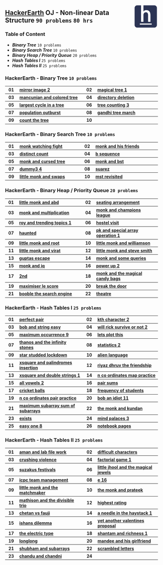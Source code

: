 <img align="right" width="80" src="/logos/hackerearth.jpg"></img></a>

## [HackerEarth](https://hackerearth.com/) OJ - Non-linear Data Structure `90 problems` `80 hrs`

### Table of Content

- ***Binary Tree*** `10 problems`
- ***Binary Search Tree*** `10 problems`
- ***Binary Heap / Priority Queue*** `20 problems`
- ***Hash Tables I*** `25 problems`
- ***Hash Tables II*** `25 problems`

### HackerEarth - Binary Tree `10 problems`

<table>
    <tbody>
        <tr>
<th align="center" width="50px">01</th><th align="left" width="550px"><a href="https://www.hackerearth.com/practice/data-structures/trees/binary-and-nary-trees/practice-problems/algorithm/mirror-image-2/">mirror image 2</a></th>
<th align="center" width="50px">02</th><th align="left" width="550px"><a href="https://www.hackerearth.com/practice/data-structures/trees/binary-and-nary-trees/practice-problems/algorithm/magical-tree-1-e7f8cabd/">magical tree 1</a></th>
        </tr>
        <tr>
<th align="center" width="50px">03</th><th align="left" width="550px"><a href="https://www.hackerearth.com/practice/data-structures/trees/binary-and-nary-trees/practice-problems/algorithm/mancunian-and-colored-tree/">mancunian and colored tree</a></th>
<th align="center" width="50px">04</th><th align="left" width="550px"><a href="https://www.hackerearth.com/practice/data-structures/trees/binary-and-nary-trees/practice-problems/algorithm/directory-deletion-71e793b8/">directory deletion</a></th>
        </tr>
        <tr>
<th align="center" width="50px">05</th><th align="left" width="550px"><a href="https://www.hackerearth.com/practice/data-structures/trees/binary-and-nary-trees/practice-problems/approximate/largest-cycle-in-a-tree-9113b3ab/">largest cycle in a tree</a></th>
<th align="center" width="50px">06</th><th align="left" width="550px"><a href="https://www.hackerearth.com/practice/data-structures/trees/binary-and-nary-trees/practice-problems/algorithm/tree-counting-3/">tree counting 3</a></th>
        </tr>
        <tr>
<th align="center" width="50px">07</th><th align="left" width="550px"><a href="https://www.hackerearth.com/practice/data-structures/trees/binary-and-nary-trees/practice-problems/algorithm/population-outburst-7db5d39a/">population outburst</a></th>
<th align="center" width="50px">08</th><th align="left" width="550px"><a href="https://www.hackerearth.com/practice/data-structures/trees/binary-and-nary-trees/practice-problems/algorithm/gandhi-tree-march/">gandhi tree march</a></th>
        </tr>
        <tr>
<th align="center" width="50px">09</th><th align="left" width="550px"><a href="https://www.hackerearth.com/practice/data-structures/trees/binary-and-nary-trees/practice-problems/algorithm/count-the-tree/">count the tree</a></th>
<th align="center" width="50px">10</th><th align="left" width="550px"><a href=""></a></th>
        </tr>
    </tbody>
</table>

### HackerEarth - Binary Search Tree `10 problems`

<table>
    <tbody>
        <tr>
<th align="center" width="50px">01</th><th align="left" width="550px"><a href="https://www.hackerearth.com/practice/data-structures/trees/binary-search-tree/practice-problems/algorithm/monk-watching-fight/">monk watching fight</a></th>
<th align="center" width="50px">02</th><th align="left" width="550px"><a href="https://www.hackerearth.com/practice/data-structures/trees/binary-search-tree/practice-problems/algorithm/monk-and-his-friends/">monk and his friends</a></th>
        </tr>
        <tr>
<th align="center" width="50px">03</th><th align="left" width="550px"><a href="https://www.hackerearth.com/practice/data-structures/trees/binary-search-tree/practice-problems/algorithm/distinct-count/">distinct count</a></th>
<th align="center" width="50px">04</th><th align="left" width="550px"><a href="https://www.hackerearth.com/practice/data-structures/trees/binary-search-tree/practice-problems/algorithm/b-sequence-f919fc86/">b sequence</a></th>
        </tr>
        <tr>
<th align="center" width="50px">05</th><th align="left" width="550px"><a href="https://www.hackerearth.com/practice/data-structures/trees/binary-search-tree/practice-problems/algorithm/monk-and-cursed-tree/">monk and cursed tree</a></th>
<th align="center" width="50px">06</th><th align="left" width="550px"><a href="https://www.hackerearth.com/practice/data-structures/trees/binary-search-tree/practice-problems/algorithm/monk-and-bst/">monk and bst</a></th>
        </tr>
        <tr>
<th align="center" width="50px">07</th><th align="left" width="550px"><a href="https://www.hackerearth.com/practice/data-structures/trees/binary-search-tree/practice-problems/algorithm/dummy3-4/">dummy3 4</a></th>
<th align="center" width="50px">08</th><th align="left" width="550px"><a href="https://www.hackerearth.com/practice/data-structures/trees/binary-search-tree/practice-problems/algorithm/suarez/">suarez</a></th>
        </tr>
        <tr>
<th align="center" width="50px">09</th><th align="left" width="550px"><a href="https://www.hackerearth.com/practice/data-structures/trees/binary-search-tree/practice-problems/algorithm/little-monk-and-swaps/">little monk and swaps</a></th>
<th align="center" width="50px">10</th><th align="left" width="550px"><a href="https://www.hackerearth.com/practice/data-structures/trees/binary-search-tree/practice-problems/algorithm/mst-revisited-3f9d614c/">mst revisited</a></th>
        </tr>
    </tbody>
</table>

### HackerEarth - Binary Heap / Priority Queue `20 problems`

<table>
    <tbody>
        <tr>
<th align="center" width="50px">01</th><th align="left" width="550px"><a href="https://www.hackerearth.com/practice/data-structures/trees/heapspriority-queues/practice-problems/algorithm/little-monk-and-abd/">little monk and abd</a></th>
<th align="center" width="50px">02</th><th align="left" width="550px"><a href="https://www.hackerearth.com/practice/data-structures/trees/heapspriority-queues/practice-problems/algorithm/seating-arrangement-6b8562ad/">seating arrangement</a></th>
        </tr>
        <tr>
<th align="center" width="50px">03</th><th align="left" width="550px"><a href="https://www.hackerearth.com/practice/data-structures/trees/heapspriority-queues/practice-problems/algorithm/monk-and-multiplication/">monk and multiplication</a></th>
<th align="center" width="50px">04</th><th align="left" width="550px"><a href="https://www.hackerearth.com/practice/data-structures/trees/heapspriority-queues/practice-problems/algorithm/monk-and-champions-league/">monk and champions league</a></th>
        </tr>
        <tr>
<th align="center" width="50px">05</th><th align="left" width="550px"><a href="https://www.hackerearth.com/practice/data-structures/trees/heapspriority-queues/practice-problems/algorithm/roy-and-trending-topics-1/">roy and trending topics 1</a></th>
<th align="center" width="50px">06</th><th align="left" width="550px"><a href="https://www.hackerearth.com/practice/data-structures/trees/heapspriority-queues/practice-problems/algorithm/hostel-visit/">hostel visit</a></th>
        </tr>
        <tr>
<th align="center" width="50px">07</th><th align="left" width="550px"><a href="https://www.hackerearth.com/practice/data-structures/trees/heapspriority-queues/practice-problems/algorithm/haunted/">haunted</a></th>
<th align="center" width="50px">08</th><th align="left" width="550px"><a href="https://www.hackerearth.com/practice/data-structures/trees/heapspriority-queues/practice-problems/algorithm/pk-and-special-array-operation-1-7bd52ad1/">pk and special array operation 1</a></th>
        </tr>
        <tr>
<th align="center" width="50px">09</th><th align="left" width="550px"><a href="https://www.hackerearth.com/practice/data-structures/trees/heapspriority-queues/practice-problems/approximate/little-monk-and-root/">little monk and root</a></th>
<th align="center" width="50px">10</th><th align="left" width="550px"><a href="https://www.hackerearth.com/practice/data-structures/trees/heapspriority-queues/practice-problems/algorithm/little-monk-and-williamson/">little monk and williamson</a></th>
        </tr>
        <tr>
<th align="center" width="50px">11</th><th align="left" width="550px"><a href="https://www.hackerearth.com/practice/data-structures/trees/heapspriority-queues/practice-problems/algorithm/little-monk-and-virat/">little monk and virat</a></th>
<th align="center" width="50px">12</th><th align="left" width="550px"><a href="https://www.hackerearth.com/practice/data-structures/trees/heapspriority-queues/practice-problems/algorithm/little-monk-and-steve-smith/">little monk and steve smith</a></th>
        </tr>
        <tr>
<th align="center" width="50px">13</th><th align="left" width="550px"><a href="https://www.hackerearth.com/practice/data-structures/trees/heapspriority-queues/practice-problems/algorithm/guptas-escape-b71099d5/">guptas escape</a></th>
<th align="center" width="50px">14</th><th align="left" width="550px"><a href="https://www.hackerearth.com/practice/data-structures/trees/heapspriority-queues/practice-problems/algorithm/monk-and-some-queries/">monk and some queries</a></th>
        </tr>
        <tr>
<th align="center" width="50px">15</th><th align="left" width="550px"><a href="https://www.hackerearth.com/practice/data-structures/trees/heapspriority-queues/practice-problems/algorithm/monk-and-iq/">monk and iq</a></th>
<th align="center" width="50px">16</th><th align="left" width="550px"><a href="https://www.hackerearth.com/practice/data-structures/trees/heapspriority-queues/practice-problems/algorithm/power-up-2/">power up 2</a></th>
        </tr>
        <tr>
<th align="center" width="50px">17</th><th align="left" width="550px"><a href="https://www.hackerearth.com/practice/data-structures/trees/heapspriority-queues/practice-problems/algorithm/2nd/">2nd</a></th>
<th align="center" width="50px">18</th><th align="left" width="550px"><a href="https://www.hackerearth.com/practice/data-structures/trees/heapspriority-queues/practice-problems/algorithm/monk-and-the-magical-candy-bags/">monk and the magical candy bags</a></th>
        </tr>
        <tr>
<th align="center" width="50px">19</th><th align="left" width="550px"><a href="https://www.hackerearth.com/practice/data-structures/trees/heapspriority-queues/practice-problems/algorithm/maximiser-le-score-64285dcd/">maximiser le score</a></th>
<th align="center" width="50px">20</th><th align="left" width="550px"><a href="https://www.hackerearth.com/practice/data-structures/trees/heapspriority-queues/practice-problems/algorithm/break-the-door/">break the door</a></th>
        </tr>
        <tr>
<th align="center" width="50px">21</th><th align="left" width="550px"><a href="https://www.hackerearth.com/practice/data-structures/trees/heapspriority-queues/practice-problems/algorithm/booble-the-search-engine/">booble the search engine</a></th>
<th align="center" width="50px">22</th><th align="left" width="550px"><a href="https://www.hackerearth.com/practice/data-structures/trees/heapspriority-queues/practice-problems/algorithm/theatre-830bdbff/">theatre</a></th>
        </tr>
    </tbody>
</table>

### HackerEarth - Hash Tables I `25 problems`

<table>
    <tbody>
        <tr>
<th align="center" width="50px">01</th><th align="left" width="550px"><a href="https://www.hackerearth.com/practice/data-structures/hash-tables/basics-of-hash-tables/practice-problems/algorithm/perfect-pair-df920e90/">perfect pair</a></th>
<th align="center" width="50px">02</th><th align="left" width="550px"><a href="https://www.hackerearth.com/practice/data-structures/hash-tables/basics-of-hash-tables/practice-problems/algorithm/kth-character-2/">kth character 2</a></th>
        </tr>
        <tr>
<th align="center" width="50px">03</th><th align="left" width="550px"><a href="https://www.hackerearth.com/practice/data-structures/hash-tables/basics-of-hash-tables/practice-problems/algorithm/bob-and-string-easy/">bob and string easy</a></th>
<th align="center" width="50px">04</th><th align="left" width="550px"><a href="https://www.hackerearth.com/practice/data-structures/hash-tables/basics-of-hash-tables/practice-problems/algorithm/will-rick-survive-or-not-2/">will rick survive or not 2</a></th>
        </tr>
        <tr>
<th align="center" width="50px">05</th><th align="left" width="550px"><a href="https://www.hackerearth.com/practice/data-structures/hash-tables/basics-of-hash-tables/practice-problems/algorithm/maximum-occurrence-9/">maximum occurrence 9</a></th>
<th align="center" width="50px">06</th><th align="left" width="550px"><a href="https://www.hackerearth.com/practice/data-structures/hash-tables/basics-of-hash-tables/practice-problems/algorithm/lets-plot-this-47a575ed/">lets plot this</a></th>
        </tr>
        <tr>
<th align="center" width="50px">07</th><th align="left" width="550px"><a href="https://www.hackerearth.com/practice/data-structures/hash-tables/basics-of-hash-tables/practice-problems/algorithm/thanos-and-the-infinity-stones/">thanos and the infinity stones</a></th>
<th align="center" width="50px">08</th><th align="left" width="550px"><a href="https://www.hackerearth.com/practice/data-structures/hash-tables/basics-of-hash-tables/practice-problems/algorithm/statistics-2/">statistics 2</a></th>
        </tr>
        <tr>
<th align="center" width="50px">09</th><th align="left" width="550px"><a href="https://www.hackerearth.com/practice/data-structures/hash-tables/basics-of-hash-tables/practice-problems/algorithm/star-studded-lockdown/">star studded lockdown</a></th>
<th align="center" width="50px">10</th><th align="left" width="550px"><a href="https://www.hackerearth.com/practice/data-structures/hash-tables/basics-of-hash-tables/practice-problems/algorithm/alien-language/">alien language</a></th>
        </tr>
        <tr>
<th align="center" width="50px">11</th><th align="left" width="550px"><a href="https://www.hackerearth.com/practice/data-structures/hash-tables/basics-of-hash-tables/practice-problems/algorithm/xsquare-and-palindromes-insertion/">xsquare and palindromes insertion</a></th>
<th align="center" width="50px">12</th><th align="left" width="550px"><a href="https://www.hackerearth.com/practice/data-structures/hash-tables/basics-of-hash-tables/practice-problems/algorithm/riyaz-dhruv-the-friendship/">riyaz dhruv the friendship</a></th>
        </tr>
        <tr>
<th align="center" width="50px">13</th><th align="left" width="550px"><a href="https://www.hackerearth.com/practice/data-structures/hash-tables/basics-of-hash-tables/practice-problems/algorithm/xsquare-and-double-strings-1/">xsquare and double strings 1</a></th>
<th align="center" width="50px">14</th><th align="left" width="550px"><a href="https://www.hackerearth.com/practice/data-structures/hash-tables/basics-of-hash-tables/practice-problems/algorithm/n-co-ordinates-map-practice/">n co ordinates map practice</a></th>
        </tr>
        <tr>
<th align="center" width="50px">15</th><th align="left" width="550px"><a href="https://www.hackerearth.com/practice/data-structures/hash-tables/basics-of-hash-tables/practice-problems/algorithm/all-vowels-2/">all vowels 2</a></th>
<th align="center" width="50px">16</th><th align="left" width="550px"><a href="https://www.hackerearth.com/practice/data-structures/hash-tables/basics-of-hash-tables/practice-problems/algorithm/pair-sums/">pair sums</a></th>
        </tr>
        <tr>
<th align="center" width="50px">17</th><th align="left" width="550px"><a href="https://www.hackerearth.com/practice/data-structures/hash-tables/basics-of-hash-tables/practice-problems/algorithm/cricket-balls/">cricket balls</a></th>
<th align="center" width="50px">18</th><th align="left" width="550px"><a href="https://www.hackerearth.com/practice/data-structures/hash-tables/basics-of-hash-tables/practice-problems/algorithm/frequency-of-students/">frequency of students</a></th>
        </tr>
        <tr>
<th align="center" width="50px">19</th><th align="left" width="550px"><a href="https://www.hackerearth.com/practice/data-structures/hash-tables/basics-of-hash-tables/practice-problems/algorithm/n-co-ordinates-pair-practice/">n co ordinates pair practice</a></th>
<th align="center" width="50px">20</th><th align="left" width="550px"><a href="https://www.hackerearth.com/practice/data-structures/hash-tables/basics-of-hash-tables/practice-problems/algorithm/bob-an-idiot-11/">bob an idiot 11</a></th>
        </tr>
        <tr>
<th align="center" width="50px">21</th><th align="left" width="550px"><a href="https://www.hackerearth.com/practice/data-structures/hash-tables/basics-of-hash-tables/practice-problems/algorithm/maximum-subarray-sum-of-subarrays-7f33aefa/">maximum subarray sum of subarrays</a></th>
<th align="center" width="50px">22</th><th align="left" width="550px"><a href="https://www.hackerearth.com/practice/data-structures/hash-tables/basics-of-hash-tables/practice-problems/algorithm/the-monk-and-kundan/">the monk and kundan</a></th>
        </tr>
        <tr>
<th align="center" width="50px">23</th><th align="left" width="550px"><a href="https://www.hackerearth.com/practice/data-structures/hash-tables/basics-of-hash-tables/practice-problems/algorithm/exists/">exists</a></th>
<th align="center" width="50px">24</th><th align="left" width="550px"><a href="https://www.hackerearth.com/practice/data-structures/hash-tables/basics-of-hash-tables/practice-problems/algorithm/mind-palaces-3/">mind palaces 3</a></th>
        </tr>
        <tr>
<th align="center" width="50px">25</th><th align="left" width="550px"><a href="https://www.hackerearth.com/practice/data-structures/hash-tables/basics-of-hash-tables/practice-problems/algorithm/easy-one-8/">easy one 8</a></th>
<th align="center" width="50px">26</th><th align="left" width="550px"><a href="https://www.hackerearth.com/practice/data-structures/hash-tables/basics-of-hash-tables/practice-problems/algorithm/notebook-pages-dbad75a5/">notebook pages</a></th>
        </tr>
    </tbody>
</table>

### HackerEarth - Hash Tables II `25 problems`

<table>
    <tbody>
        <tr>
<th align="center" width="50px">01</th><th align="left" width="550px"><a href="https://www.hackerearth.com/practice/data-structures/hash-tables/basics-of-hash-tables/practice-problems/algorithm/aman-and-lab-file-work-8cd1d24c/">aman and lab file work</a></th>
<th align="center" width="50px">02</th><th align="left" width="550px"><a href="https://www.hackerearth.com/practice/data-structures/hash-tables/basics-of-hash-tables/practice-problems/algorithm/difficult-characters/">difficult characters</a></th>
        </tr>
        <tr>
<th align="center" width="50px">03</th><th align="left" width="550px"><a href="https://www.hackerearth.com/practice/data-structures/hash-tables/basics-of-hash-tables/practice-problems/algorithm/crushing-violence/">crushing violence</a></th>
<th align="center" width="50px">04</th><th align="left" width="550px"><a href="https://www.hackerearth.com/practice/data-structures/hash-tables/basics-of-hash-tables/practice-problems/algorithm/factorial-game-1/">factorial game 1</a></th>
        </tr>
        <tr>
<th align="center" width="50px">05</th><th align="left" width="550px"><a href="https://www.hackerearth.com/practice/data-structures/hash-tables/basics-of-hash-tables/practice-problems/algorithm/suzakus-festivals-14dacd7c/">suzakus festivals</a></th>
<th align="center" width="50px">06</th><th align="left" width="550px"><a href="https://www.hackerearth.com/practice/data-structures/hash-tables/basics-of-hash-tables/practice-problems/algorithm/little-jhool-and-the-magical-jewels/">little jhool and the magical jewels</a></th>
        </tr>
        <tr>
<th align="center" width="50px">07</th><th align="left" width="550px"><a href="https://www.hackerearth.com/practice/data-structures/hash-tables/basics-of-hash-tables/practice-problems/algorithm/icpc-team-management/">icpc team management</a></th>
<th align="center" width="50px">08</th><th align="left" width="550px"><a href="https://www.hackerearth.com/practice/data-structures/hash-tables/basics-of-hash-tables/practice-problems/algorithm/e-16/">e 16</a></th>
        </tr>
        <tr>
<th align="center" width="50px">09</th><th align="left" width="550px"><a href="https://www.hackerearth.com/practice/data-structures/hash-tables/basics-of-hash-tables/practice-problems/algorithm/little-monk-and-the-matchmaker/">little monk and the matchmaker</a></th>
<th align="center" width="50px">10</th><th align="left" width="550px"><a href="https://www.hackerearth.com/practice/data-structures/hash-tables/basics-of-hash-tables/practice-problems/algorithm/the-monk-and-prateek/">the monk and prateek</a></th>
        </tr>
        <tr>
<th align="center" width="50px">11</th><th align="left" width="550px"><a href="https://www.hackerearth.com/practice/data-structures/hash-tables/basics-of-hash-tables/practice-problems/algorithm/mathison-and-the-divisible-trio-a0a169b0/">mathison and the divisible trio</a></th>
<th align="center" width="50px">12</th><th align="left" width="550px"><a href="https://www.hackerearth.com/practice/data-structures/hash-tables/basics-of-hash-tables/practice-problems/algorithm/highest-rating-f8ead57a/">highest rating</a></th>
        </tr>
        <tr>
<th align="center" width="50px">13</th><th align="left" width="550px"><a href="https://www.hackerearth.com/practice/data-structures/hash-tables/basics-of-hash-tables/practice-problems/algorithm/chetan-vs-fauji/">chetan vs fauji</a></th>
<th align="center" width="50px">14</th><th align="left" width="550px"><a href="https://www.hackerearth.com/practice/data-structures/hash-tables/basics-of-hash-tables/practice-problems/algorithm/a-needle-in-the-haystack-1/">a needle in the haystack 1</a></th>
        </tr>
        <tr>
<th align="center" width="50px">15</th><th align="left" width="550px"><a href="https://www.hackerearth.com/practice/data-structures/hash-tables/basics-of-hash-tables/practice-problems/algorithm/ishans-dilemma/">ishans dilemma</a></th>
<th align="center" width="50px">16</th><th align="left" width="550px"><a href="https://www.hackerearth.com/practice/data-structures/hash-tables/basics-of-hash-tables/practice-problems/algorithm/yet-another-valentines-proposal/">yet another valentines proposal</a></th>
        </tr>
        <tr>
<th align="center" width="50px">17</th><th align="left" width="550px"><a href="https://www.hackerearth.com/practice/data-structures/hash-tables/basics-of-hash-tables/practice-problems/algorithm/the-electric-type/">the electric type</a></th>
<th align="center" width="50px">18</th><th align="left" width="550px"><a href="https://www.hackerearth.com/practice/data-structures/hash-tables/basics-of-hash-tables/practice-problems/algorithm/shantam-and-richness-1/">shantam and richness 1</a></th>
        </tr>
        <tr>
<th align="center" width="50px">19</th><th align="left" width="550px"><a href="https://www.hackerearth.com/practice/data-structures/hash-tables/basics-of-hash-tables/practice-problems/algorithm/longlong/">longlong</a></th>
<th align="center" width="50px">20</th><th align="left" width="550px"><a href="https://www.hackerearth.com/practice/data-structures/hash-tables/basics-of-hash-tables/practice-problems/algorithm/mandee-and-his-girlfriend-9a96aabd/">mandee and his girlfriend</a></th>
        </tr>
        <tr>
<th align="center" width="50px">21</th><th align="left" width="550px"><a href="https://www.hackerearth.com/practice/data-structures/hash-tables/basics-of-hash-tables/practice-problems/algorithm/shubham-and-subarrays-325b1e73/">shubham and subarrays</a></th>
<th align="center" width="50px">22</th><th align="left" width="550px"><a href="https://www.hackerearth.com/practice/data-structures/hash-tables/basics-of-hash-tables/practice-problems/algorithm/scrambled-letters-00e18912-6cb9f33c/">scrambled letters</a></th>
        </tr>
        <tr>
<th align="center" width="50px">23</th><th align="left" width="550px"><a href="https://www.hackerearth.com/practice/data-structures/hash-tables/basics-of-hash-tables/practice-problems/algorithm/chandu-and-chandni/">chandu and chandni</a></th>
<th align="center" width="50px">24</th><th align="left" width="550px"><a href=""></a></th>
        </tr>
    </tbody>
</table>
